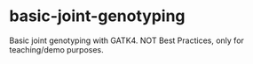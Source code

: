 # basic-joint-genotyping
Basic joint genotyping with GATK4. NOT Best Practices, only for teaching/demo purposes.
